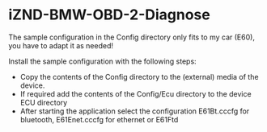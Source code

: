 # iZND-BMW-OBD-2-Diagnose
The sample configuration in the Config directory only fits to my car (E60),
you have to adapt it as needed!

Install the sample configuration with the following steps:
- Copy the contents of the Config directory to the (external) media of the device.
- If required add the contents of the Config/Ecu directory to the device ECU directory
- After starting the application select the configuration
  E61Bt.cccfg for bluetooth, E61Enet.cccfg for ethernet or E61Ftd
